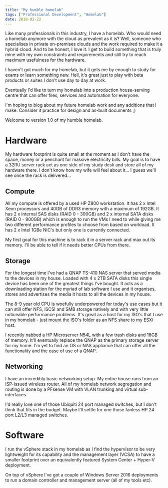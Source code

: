 ```yaml
---
title: "My humble homelab"
tags: ["Professional Development", "Homelab"]
date: 2018-02-22
---
```

Like many professionals in this industry, I have a homelab. Who would need a homelab anymore with the cloud as prevalent as it is? Well, someone who specialises in private on-premises clouds and the work required to make it a hybrid cloud. And to be honest, I love it. I get to build something that is truly mine with my own constraints and requirements and still try to reach maximum usefulness for the hardware.

I haven't got much for my homelab, but it gets me by enough to study for exams or learn something new. Hell, it's great just to play with beta products or suites I don't use day to day at work.

Eventually I'd like to turn my homelab into a production house-serving centre that can offer files, services and automation for everyone. 

I'm hoping to blog about my future homelab work and any additions that I make. Consider it practice for design and as-built documents ;)

Welcome to version 1.0 of my humble homelab.

# Hardware

My hardware footprint is quite small at the moment as I don't have the space, money or a penchant for massive electricity bills. My goal is to have a 32RU server rack act as one side of my study desk and store all of my hardware there. I don't know how my wife will feel about it... I guess we'll see once the rack is delivered...

## Compute

All my compute is offered by a used HP Z800 workstation. It has 2 x Intel Xeon processors and 40GB of DDR3 memory with a maximum of 192GB. It has 2 x internal SAS disks (RAID 0 - 300GB) and 2 x internal SATA disks (RAID 0 - 900GB) which is enough to run the VMs I need to while giving me two different performance profiles to choose from based on workload. It has 2 x Intel 1GBe NIC's but only one is currently connected.

My first goal for this machine is to rack it in a server rack and max out its memory. I'll be able to tell if it needs better CPUs from there.

## Storage

For the longest time I've had a QNAP TS-410 NAS server that served media to the devices in my house. Loaded with 4 x 2TB SATA disks this single device has been one of the greatest things I've bought. It acts as a downloading station for the myriad of lab software I use and it organises, stores and advertises the media it hosts to all the devices in my house.

The 8-9 year old CPU is woefully underpowered for today's use cases but it can still offer NFS, iSCSI and SMB storage natively and with very little noticeable performance problems. It's great as a host for my ISO's that I use in my homelab - just mount the ISO's folder as an NFS share to my ESXi host.

I recently nabbed a HP Microserver N54L with a few trash disks and 16GB of memory. It'll eventually replace the QNAP as the primary storage server for my home. I'm yet to find an OS or NAS appliance that can offer all the functionality and the ease of use of a QNAP.

## Networking

I have an incredibly basic networking setup. My entire house runs from an ISP-issued wireless router. All of my homelab network segregation and routing is done by a PFsense VM with VLAN trunking and virtual sub-interfaces.

I'd really love one of those Ubiquiti 24 port managed switches, but I don't think that fits in the budget. Maybe I'll settle for one those fanless HP 24 port L2/L3 managed switches.

# Software

I run the vSphere stack in my homelab as I find the hypervisor to be very lightweight for its capability and the management layer (VCSA) to have a smaller footprint over an equivalently featured System Center + Hyper-V deployment.

On top of vSphere I've got a couple of Windows Server 2016 deployments to run a domain controller and  management server (all of my tools etc).